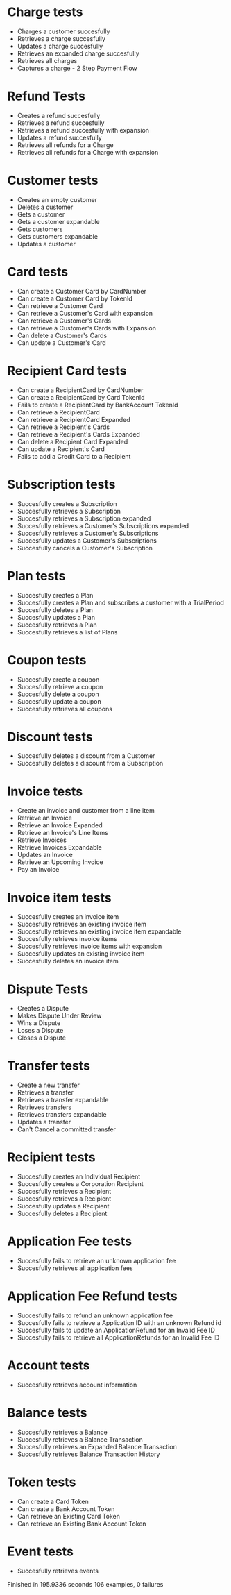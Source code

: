 Charge tests
========
  - Charges a customer succesfully
  - Retrieves a charge succesfully
  - Updates a charge succesfully
  - Retrieves an expanded charge succesfully
  - Retrieves all charges
  - Captures a charge - 2 Step Payment Flow

Refund Tests
========
  - Creates a refund succesfully
  - Retrieves a refund succesfully
  - Retrieves a refund succesfully with expansion
  - Updates a refund succesfully
  - Retrieves all refunds for a Charge
  - Retrieves all refunds for a Charge with expansion

Customer tests
========
  - Creates an empty customer
  - Deletes a customer
  - Gets a customer
  - Gets a customer expandable
  - Gets customers
  - Gets customers expandable
  - Updates a customer

Card tests
========
  - Can create a Customer Card by CardNumber
  - Can create a Customer Card by TokenId
  - Can retrieve a Customer Card
  - Can retrieve a Customer's Card with expansion
  - Can retrieve a Customer's Cards
  - Can retrieve a Customer's Cards with Expansion
  - Can delete a Customer's Cards
  - Can update a Customer's Card

Recipient Card tests
========
  - Can create a RecipientCard by CardNumber
  - Can create a RecipientCard by Card TokenId
  - Fails to create a RecipientCard by BankAccount TokenId
  - Can retrieve a RecipientCard
  - Can retrieve a RecipientCard Expanded
  - Can retrieve a Recipient's Cards
  - Can retrieve a Recipient's Cards Expanded
  - Can delete a Recipient Card Expanded
  - Can update a Recipient's Card
  - Fails to add a Credit Card to a Recipient

Subscription tests
========
  - Succesfully creates a Subscription
  - Succesfully retrieves a Subscription
  - Succesfully retrieves a Subscription expanded
  - Succesfully retrieves a Customer's Subscriptions expanded
  - Succesfully retrieves a Customer's Subscriptions
  - Succesfully updates a Customer's Subscriptions
  - Succesfully cancels a Customer's Subscription

Plan tests
========
  - Succesfully creates a Plan
  - Succesfully creates a Plan and subscribes a customer with a TrialPeriod
  - Succesfully deletes a Plan
  - Succesfully updates a Plan
  - Succesfully retrieves a Plan
  - Succesfully retrieves a list of Plans

Coupon tests
========
  - Succesfully create a coupon
  - Succesfully retrieve a coupon
  - Succesfully delete a coupon
  - Succesfully update a coupon
  - Succesfully retrieves all coupons

Discount tests
========
  - Succesfully deletes a discount from a Customer
  - Succesfully deletes a discount from a Subscription

Invoice tests
========
  - Create an invoice and customer from a line item
  - Retrieve an Invoice
  - Retrieve an Invoice Expanded
  - Retrieve an Invoice's Line Items
  - Retrieve Invoices
  - Retrieve Invoices Expandable
  - Updates an Invoice
  - Retrieve an Upcoming Invoice
  - Pay an Invoice

Invoice item tests
========
  - Succesfully creates an invoice item
  - Succesfully retrieves an existing invoice item
  - Succesfully retrieves an existing invoice item expandable
  - Succesfully retrieves invoice items
  - Succesfully retrieves invoice items with expansion
  - Succesfully updates an existing invoice item
  - Succesfully deletes an invoice item

Dispute Tests
========
  - Creates a Dispute
  - Makes Dispute Under Review
  - Wins a Dispute
  - Loses a Dispute
  - Closes a Dispute

Transfer tests
========
  - Create a new transfer
  - Retrieves a transfer
  - Retrieves a transfer expandable
  - Retrieves transfers
  - Retrieves transfers expandable
  - Updates a transfer
  - Can't Cancel a committed transfer

Recipient tests
========
  - Succesfully creates an Individual Recipient
  - Succesfully creates a Corporation Recipient
  - Succesfully retrieves a Recipient
  - Succesfully retrieves a Recipient
  - Succesfully updates a Recipient
  - Succesfully deletes a Recipient

Application Fee tests
========
  - Succesfully fails to retrieve an unknown application fee
  - Succesfully retrieves all application fees

Application Fee Refund tests
========
  - Succesfully fails to refund an unknown application fee
  - Succesfully fails to retrieve a Application ID with an unknown Refund id
  - Succesfully fails to update an ApplicationRefund for an Invalid Fee ID
  - Succesfully fails to retrieve all ApplicationRefunds for an Invalid Fee ID

Account tests
========
  - Succesfully retrieves account information

Balance tests
========
  - Succesfully retrieves a Balance
  - Succesfully retrieves a Balance Transaction
  - Succesfully retrieves an Expanded Balance Transaction
  - Succesfully retrieves Balance Transaction History

Token tests
========
  - Can create a Card Token
  - Can create a Bank Account Token
  - Can retrieve an Existing Card Token
  - Can retrieve an Existing Bank Account Token

Event tests
========
  - Succesfully retrieves events

Finished in 195.9336 seconds
106 examples, 0 failures
